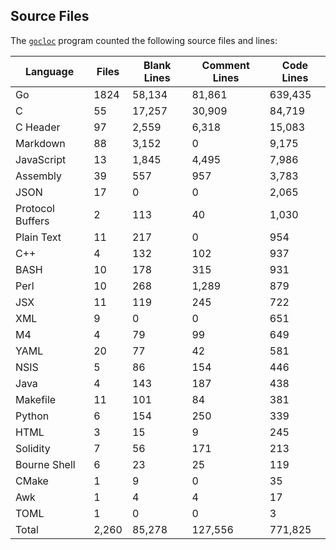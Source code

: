 ## Source Files

The [`gocloc`](https://github.com/hhatto/gocloc) program counted the following source files and lines:

| Language | Files | Blank Lines | Comment Lines | Code Lines |
| --- | --- | --- | --- | --- |
| Go | 1824 | 58,134 | 81,861 | 639,435 |
| C | 55 | 17,257 | 30,909 | 84,719 |
| C Header | 97 | 2,559 | 6,318 | 15,083 |
| Markdown | 88 | 3,152 | 0 | 9,175 |
| JavaScript | 13 | 1,845 | 4,495 | 7,986 |
| Assembly | 39 | 557 | 957 | 3,783 |
| JSON | 17 | 0 | 0 | 2,065 |
| Protocol Buffers | 2 | 113 | 40 | 1,030 |
| Plain Text | 11 | 217 | 0 | 954 |
| C++ | 4 | 132 | 102 | 937 |
| BASH | 10 | 178 | 315 | 931 |
| Perl | 10 | 268 | 1,289 | 879 |
| JSX | 11 | 119 | 245 | 722 |
| XML | 9 | 0 | 0 | 651 |
| M4 | 4 | 79 | 99 | 649 |
| YAML | 20 | 77 | 42 | 581 |
| NSIS | 5 | 86 | 154 | 446 |
| Java | 4 | 143 | 187 | 438 |
| Makefile | 11 | 101 | 84 | 381 |
| Python | 6 | 154 | 250 | 339 |
| HTML | 3 | 15 | 9 | 245 |
| Solidity | 7 | 56 | 171 | 213 |
| Bourne Shell | 6 | 23 | 25 | 119 |
| CMake | 1 | 9 | 0 | 35 |
| Awk | 1 | 4 | 4 | 17 |
| TOML | 1 | 0 | 0 | 3 |
| Total | 2,260 | 85,278 | 127,556 | 771,825 |



